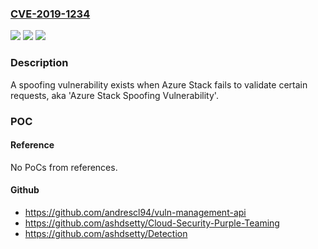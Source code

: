 ### [CVE-2019-1234](https://cve.mitre.org/cgi-bin/cvename.cgi?name=CVE-2019-1234)
![](https://img.shields.io/static/v1?label=Product&message=Azure%20Stack&color=blue)
![](https://img.shields.io/static/v1?label=Version&message=n%2Fa&color=blue)
![](https://img.shields.io/static/v1?label=Vulnerability&message=Spoofing&color=brighgreen)

### Description

A spoofing vulnerability exists when Azure Stack fails to validate certain requests, aka 'Azure Stack Spoofing Vulnerability'.

### POC

#### Reference
No PoCs from references.

#### Github
- https://github.com/andrescl94/vuln-management-api
- https://github.com/ashdsetty/Cloud-Security-Purple-Teaming
- https://github.com/ashdsetty/Detection


